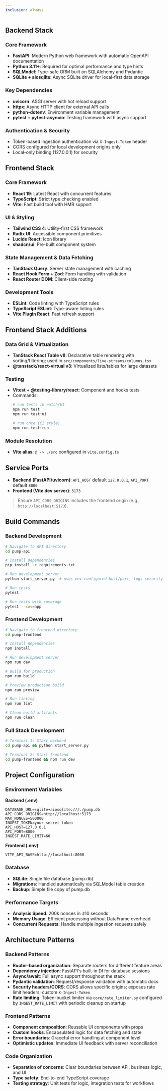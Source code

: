 ```yaml
---
inclusion: always
---
```



## Backend Stack

### Core Framework
- **FastAPI**: Modern Python web framework with automatic OpenAPI documentation
- **Python 3.11+**: Required for optimal performance and type hints
- **SQLModel**: Type-safe ORM built on SQLAlchemy and Pydantic
- **SQLite + aiosqlite**: Async SQLite driver for local-first data storage

### Key Dependencies
- **uvicorn**: ASGI server with hot reload support
- **httpx**: Async HTTP client for external API calls
- **python-dotenv**: Environment variable management
- **pytest + pytest-asyncio**: Testing framework with async support

### Authentication & Security
- Token-based ingestion authentication via `X-Ingest-Token` header
- CORS configured for local development origins only
- Local-only binding (127.0.0.1) for security

## Frontend Stack

### Core Framework
- **React 19**: Latest React with concurrent features
- **TypeScript**: Strict type checking enabled
- **Vite**: Fast build tool with HMR support

### UI & Styling
- **Tailwind CSS 4**: Utility-first CSS framework
- **Radix UI**: Accessible component primitives
- **Lucide React**: Icon library
- **shadcn/ui**: Pre-built component system

### State Management & Data Fetching
- **TanStack Query**: Server state management with caching
- **React Hook Form + Zod**: Form handling with validation
- **React Router DOM**: Client-side routing

### Development Tools
- **ESLint**: Code linting with TypeScript rules
- **TypeScript ESLint**: Type-aware linting rules
- **Vite Plugin React**: Fast refresh support

## Frontend Stack Additions

### Data Grid & Virtualization
- **TanStack React Table v8**: Declarative table rendering with sorting/filtering; used in `src/components/live-streams/columns.tsx`
- **@tanstack/react-virtual v3**: Virtualized lists/tables for large datasets

### Testing
- **Vitest + @testing-library/react**: Component and hooks tests
- Commands:
  ```bash
  # run tests in watch/UI
  npm run test
  npm run test:ui

  # run once (CI style)
  npm run test:run
  ```

### Module Resolution
- **Vite alias**: `@ -> ./src` configured in `vite.config.ts`

## Service Ports
- **Backend (FastAPI/uvicorn)**: `API_HOST` default `127.0.0.1`, `API_PORT` default `8000`
- **Frontend (Vite dev server)**: `5173`

> Ensure `API_CORS_ORIGINS` includes the frontend origin (e.g., `http://localhost:5173`).

## Build Commands

### Backend Development
```bash
# Navigate to API directory
cd pump-api

# Install dependencies
pip install -r requirements.txt

# Run development server
python start_server.py  # uses env-configured host/port, logs security settings

# Run tests
pytest

# Run tests with coverage
pytest --cov=app
```

### Frontend Development
```bash
# Navigate to frontend directory
cd pump-frontend

# Install dependencies
npm install

# Run development server
npm run dev

# Build for production
npm run build

# Preview production build
npm run preview

# Run linting
npm run lint

# Clean build artifacts
npm run clean
```

### Full Stack Development
```bash
# Terminal 1: Start backend
cd pump-api && python start_server.py

# Terminal 2: Start frontend
cd pump-frontend && npm run dev
```

## Project Configuration

### Environment Variables

**Backend (.env)**
```
DATABASE_URL=sqlite+aiosqlite:///./pump.db
API_CORS_ORIGINS=http://localhost:5173
MAX_NONCES=500000
INGEST_TOKEN=your-secret-token
API_HOST=127.0.0.1
API_PORT=8000
INGEST_RATE_LIMIT=60
```

**Frontend (.env)**
```
VITE_API_BASE=http://localhost:8000
```

### Database
- **SQLite**: Single file database (pump.db)
- **Migrations**: Handled automatically via SQLModel table creation
- **Backup**: Simple file copy of pump.db

### Performance Targets
- **Analysis Speed**: 200k nonces in ≤10 seconds
- **Memory Usage**: Efficient processing without DataFrame overhead
- **Concurrent Requests**: Handle multiple ingestion requests safely

## Architecture Patterns

### Backend Patterns
- **Router-based organization**: Separate routers for different feature areas
- **Dependency injection**: FastAPI's built-in DI for database sessions
- **Async/await**: Full async support throughout the stack
- **Pydantic validation**: Request/response validation with automatic docs
- **Security headers/CORS**: CORS allows specific origins; exposes rate limit headers; custom `X-Ingest-Token`
- **Rate limiting**: Token-bucket limiter via `core/rate_limiter.py` configured by `INGEST_RATE_LIMIT` with periodic cleanup on startup

### Frontend Patterns
- **Component composition**: Reusable UI components with props
- **Custom hooks**: Encapsulated logic for data fetching and state
- **Error boundaries**: Graceful error handling at component level
- **Optimistic updates**: Immediate UI feedback with server reconciliation

### Code Organization
- **Separation of concerns**: Clear boundaries between API, business logic, and UI
- **Type safety**: End-to-end TypeScript coverage
- **Testing strategy**: Unit tests for logic, integration tests for workflows
